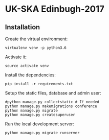 # UK-SKA Edinbugh-2017

## Installation

Create the virtual environment:
```
virtualenv venv -p python3.6
```

Activate it:
```
source activate venv
```

Install the dependencies:
```
pip install -r requirements.txt
```

Setup the static files, database and admin user:
```
#python manage.py collectstatic # If needed
python manage.py makemigrations conference
python manage.py migrate
python manage.py createsuperuser

```

Run the local development server:
```
python manage.py migrate runserver
```